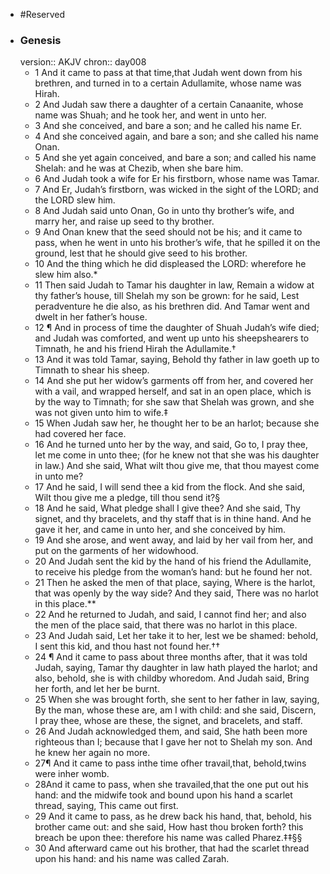 - #Reserved
- ### Genesis
  version:: AKJV
  chron:: day008
	- 1 And it came to pass at that time,that Judah went down from his brethren, and turned
	  in to a certain Adullamite, whose name was Hirah.
	- 2 And Judah saw there a daughter
	  of a certain Canaanite, whose name was Shuah; and he took her, and went in unto her.
	- 3 And she conceived, and bare a son; and he called his name Er.
	- 4 And she conceived
	  again, and bare a son; and she called his name Onan.
	- 5 And she yet again conceived,
	  and bare a son; and called his name Shelah: and he was at Chezib, when she bare him.
	- 6 And Judah took a wife for Er his firstborn, whose name was Tamar.
	- 7 And Er, Judah’s
	  firstborn, was wicked in the sight of the LORD; and the LORD slew him.
	- 8 And Judah
	  said unto Onan, Go in unto thy brother’s wife, and marry her, and raise up seed to thy
	  brother.
	- 9 And Onan knew that the seed should not be his; and it came to pass, when he
	  went in unto his brother’s wife, that he spilled it on the ground, lest that he should give
	  seed to his brother.
	- 10 And the thing which he did displeased the LORD: wherefore he
	  slew him also.*
	- 11 Then said Judah to Tamar his daughter in law, Remain a widow at thy
	  father’s house, till Shelah my son be grown: for he said, Lest peradventure he die also,
	  as his brethren did. And Tamar went and dwelt in her father’s house.
	- 12 ¶ And in process of time the daughter of Shuah Judah’s wife died; and Judah was
	  comforted, and went up unto his sheepshearers to Timnath, he and his friend Hirah
	  the Adullamite.†
	- 13 And it was told Tamar, saying, Behold thy father in law goeth up
	  to Timnath to shear his sheep.
	- 14 And she put her widow’s garments off from her, and
	  covered her with a vail, and wrapped herself, and sat in an open place, which is by the
	  way to Timnath; for she saw that Shelah was grown, and she was not given unto him to
	  wife.‡
	- 15 When Judah saw her, he thought her to be an harlot; because she had covered
	  her face.
	- 16 And he turned unto her by the way, and said, Go to, I pray thee, let me come
	  in unto thee; (for he knew not that she was his daughter in law.) And she said, What wilt
	  thou give me, that thou mayest come in unto me?
	- 17 And he said, I will send thee a kid
	  from the flock. And she said, Wilt thou give me a pledge, till thou send it?§
	- 18 And he
	  said, What pledge shall I give thee? And she said, Thy signet, and thy bracelets, and thy
	  staff that is in thine hand. And he gave it her, and came in unto her, and she conceived
	  by him.
	- 19 And she arose, and went away, and laid by her vail from her, and put on the
	  garments of her widowhood.
	- 20 And Judah sent the kid by the hand of his friend the
	  Adullamite, to receive his pledge from the woman’s hand: but he found her not.
	- 21 Then
	  he asked the men of that place, saying, Where is the harlot, that was openly by the way
	  side? And they said, There was no harlot in this place.**
	- 22 And he returned to Judah,
	  and said, I cannot find her; and also the men of the place said, that there was no harlot
	  in this place.
	- 23 And Judah said, Let her take it to her, lest we be shamed: behold, I sent
	  this kid, and thou hast not found her.††
	- 24 ¶ And it came to pass about three months after, that it was told Judah, saying,
	  Tamar thy daughter in law hath played the harlot; and also, behold, she is with childby whoredom. And Judah said, Bring her forth, and let her be burnt.
	- 25 When she was
	  brought forth, she sent to her father in law, saying, By the man, whose these are, am I
	  with child: and she said, Discern, I pray thee, whose are these, the signet, and bracelets,
	  and staff.
	- 26 And Judah acknowledged them, and said, She hath been more righteous
	  than I; because that I gave her not to Shelah my son. And he knew her again no more.
	- 27¶ And it came to pass inthe time ofher travail,that, behold,twins were inher womb.
	- 28And it came to pass, when she travailed,that the one put out his hand: and the midwife
	  took and bound upon his hand a scarlet thread, saying, This came out first.
	- 29 And it
	  came to pass, as he drew back his hand, that, behold, his brother came out: and she
	  said, How hast thou broken forth? this breach be upon thee: therefore his name was
	  called Pharez.‡‡§§
	- 30 And afterward came out his brother, that had the scarlet thread
	  upon his hand: and his name was called Zarah.
